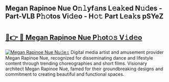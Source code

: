 ## Megan Rapinoe Nue O𝚗𝚕yf𝚊ns L𝚎a𝚔ed N𝚞𝚍es - Part-VLB P𝚑𝚘tos Vi𝚍𝚎o - H𝚘𝚝 Part L𝚎a𝚔s pSYeZ

# <h2><a href="http://kfcuxh.oniu.top/?m=Megan+Rapinoe+Nue">🔗👉 🔴 Megan Rapinoe Nue P𝚑ot𝚘𝚜 V𝚒d𝚎o</a></h2>

[![Megan Rapinoe Nue Nu𝚍e𝚜](https://i.imgur.com/0qMVB7G.gif)](http://kfcuxh.oniu.top/?m=Megan+Rapinoe+Nue)
Digital media artist and amusement provider Megan Rapinoe Nue, recognized for disseminating dance and lifestyle content through trending choreographies and short films. Visionary architect Megan Rapinoe Nue, famed for their groundbreaking designs and commitment to creating beautiful and functional spaces.  
